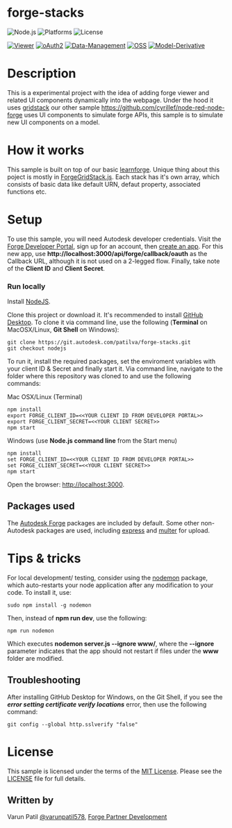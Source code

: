 # forge-stacks

![Node.js](https://img.shields.io/badge/node-%3E%3D%2010.0.0-brightgreen.svg)
![Platforms](https://img.shields.io/badge/platform-windows%20%7C%20osx%20%7C%20linux-lightgray.svg)
![License](https://img.shields.io/badge/license-MIT-green.svg)

[![Viewer](https://img.shields.io/badge/Viewer-v7-green.svg)](http://developer.autodesk.com/)
[![oAuth2](https://img.shields.io/badge/oAuth2-v1-green.svg)](http://developer.autodesk.com/)
[![Data-Management](https://img.shields.io/badge/Data%20Management-v1-green.svg)](http://developer.autodesk.com/)
[![OSS](https://img.shields.io/badge/OSS-v2-green.svg)](http://developer.autodesk.com/)
[![Model-Derivative](https://img.shields.io/badge/Model%20Derivative-v2-green.svg)](http://developer.autodesk.com/)

# Description

This is a experimental project with the idea of adding forge viewer and related UI components dynamically into the webpage.
Under the hood it uses [gridstack](https://gridstackjs.com/) our other sample https://github.com/cyrillef/node-red-node-forge uses UI components to simulate forge APIs, this sample is to simulate new UI components on a model.

# How it works

This sample is built on top of our basic [learnforge](https://learnforge.autodesk.io). Unique thing about this poject is mostly in [ForgeGridStack.js](https://github.com/libvarun/forge-stacks/blob/master/public/js/ForgeGridStack.js).
Each stack has it's own array, which consists of basic data like default URN, defaut property, associated functions etc.

# Setup

To use this sample, you will need Autodesk developer credentials. Visit the [Forge Developer Portal](https://developer.autodesk.com), sign up for an account, then [create an app](https://developer.autodesk.com/myapps/create). For this new app, use **http://localhost:3000/api/forge/callback/oauth** as the Callback URL, although it is not used on a 2-legged flow. Finally, take note of the **Client ID** and **Client Secret**.

### Run locally

Install [NodeJS](https://nodejs.org).

Clone this project or download it. It's recommended to install [GitHub Desktop](https://desktop.github.com/). To clone it via command line, use the following (**Terminal** on MacOSX/Linux, **Git Shell** on Windows):

    git clone https://git.autodesk.com/patilva/forge-stacks.git
    git checkout nodejs

To run it, install the required packages, set the enviroment variables with your client ID & Secret and finally start it. Via command line, navigate to the folder where this repository was cloned to and use the following commands:

Mac OSX/Linux (Terminal)

    npm install
    export FORGE_CLIENT_ID=<<YOUR CLIENT ID FROM DEVELOPER PORTAL>>
    export FORGE_CLIENT_SECRET=<<YOUR CLIENT SECRET>>
    npm start

Windows (use **Node.js command line** from the Start menu)

    npm install
    set FORGE_CLIENT_ID=<<YOUR CLIENT ID FROM DEVELOPER PORTAL>>
    set FORGE_CLIENT_SECRET=<<YOUR CLIENT SECRET>>
    npm start

Open the browser: [http://localhost:3000](http://localhost:3000).

## Packages used

The [Autodesk Forge](https://www.npmjs.com/package/forge-apis) packages are included by default. Some other non-Autodesk packages are used, including [express](https://www.npmjs.com/package/express) and [multer](https://www.npmjs.com/package/multer) for upload.

# Tips & tricks

For local development/ testing, consider using the [nodemon](https://www.npmjs.com/package/nodemon) package, which auto-restarts your node application after any modification to your code. To install it, use:

    sudo npm install -g nodemon

Then, instead of **npm run dev**, use the following:

    npm run nodemon

Which executes **nodemon server.js --ignore www/**, where the **--ignore** parameter indicates that the app should not restart if files under the **www** folder are modified.

## Troubleshooting

After installing GitHub Desktop for Windows, on the Git Shell, if you see the ***error setting certificate verify locations*** error, then use the following command:

    git config --global http.sslverify "false"

# License

This sample is licensed under the terms of the [MIT License](http://opensource.org/licenses/MIT).
Please see the [LICENSE](LICENSE) file for full details.

## Written by

Varun Patil [@varunpatil578](https://twitter.com/varunpatil578), [Forge Partner Development](http://forge.autodesk.com)
